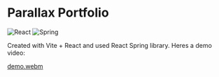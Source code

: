 # Parallax Portfolio

![React](https://img.shields.io/badge/React-JS-blue?style=for-the-badge)
![Spring](https://img.shields.io/badge/React-Spring-orange?style=for-the-badge)

Created with Vite + React and used React Spring library. Heres a demo video:

[demo.webm](https://github.com/Elagoht/parallax-portfolio/assets/48291303/c833d52f-7f84-470c-831e-0064322e4641)
